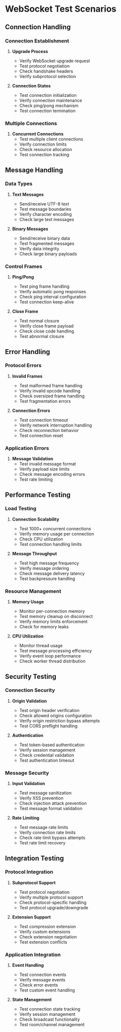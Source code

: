 # WebSocket Test Scenarios

## Connection Handling

### Connection Establishment
1. **Upgrade Process**
   - Verify WebSocket upgrade request
   - Test protocol negotiation
   - Check handshake headers
   - Verify subprotocol selection

2. **Connection States**
   - Test connection initialization
   - Verify connection maintenance
   - Check ping/pong mechanism
   - Test connection termination

### Multiple Connections
1. **Concurrent Connections**
   - Test multiple client connections
   - Verify connection limits
   - Check resource allocation
   - Test connection tracking

## Message Handling

### Data Types
1. **Text Messages**
   - Send/receive UTF-8 text
   - Test message boundaries
   - Verify character encoding
   - Check large text messages

2. **Binary Messages**
   - Send/receive binary data
   - Test fragmented messages
   - Verify data integrity
   - Check large binary payloads

### Control Frames
1. **Ping/Pong**
   - Test ping frame handling
   - Verify automatic pong responses
   - Check ping interval configuration
   - Test connection keep-alive

2. **Close Frame**
   - Test normal closure
   - Verify close frame payload
   - Check close code handling
   - Test abnormal closure

## Error Handling

### Protocol Errors
1. **Invalid Frames**
   - Test malformed frame handling
   - Verify invalid opcode handling
   - Check oversized frame handling
   - Test fragmentation errors

2. **Connection Errors**
   - Test connection timeout
   - Verify network interruption handling
   - Check reconnection behavior
   - Test connection reset

### Application Errors
1. **Message Validation**
   - Test invalid message format
   - Verify payload size limits
   - Check message encoding errors
   - Test rate limiting

## Performance Testing

### Load Testing
1. **Connection Scalability**
   - Test 1000+ concurrent connections
   - Verify memory usage per connection
   - Check CPU utilization
   - Test connection handling limits

2. **Message Throughput**
   - Test high message frequency
   - Verify message ordering
   - Check message delivery latency
   - Test backpressure handling

### Resource Management
1. **Memory Usage**
   - Monitor per-connection memory
   - Test memory cleanup on disconnect
   - Verify memory limits enforcement
   - Check for memory leaks

2. **CPU Utilization**
   - Monitor thread usage
   - Test message processing efficiency
   - Verify event loop performance
   - Check worker thread distribution

## Security Testing

### Connection Security
1. **Origin Validation**
   - Test origin header verification
   - Check allowed origins configuration
   - Verify origin restriction bypass attempts
   - Test CORS preflight handling

2. **Authentication**
   - Test token-based authentication
   - Verify session management
   - Check credential validation
   - Test authentication timeout

### Message Security
1. **Input Validation**
   - Test message sanitization
   - Verify XSS prevention
   - Check injection attack prevention
   - Test message format validation

2. **Rate Limiting**
   - Test message rate limits
   - Verify connection rate limits
   - Check rate limit bypass attempts
   - Test rate limit recovery

## Integration Testing

### Protocol Integration
1. **Subprotocol Support**
   - Test protocol negotiation
   - Verify multiple protocol support
   - Check protocol-specific handling
   - Test protocol upgrade/downgrade

2. **Extension Support**
   - Test compression extension
   - Verify custom extensions
   - Check extension negotiation
   - Test extension conflicts

### Application Integration
1. **Event Handling**
   - Test connection events
   - Verify message events
   - Check error events
   - Test custom event handling

2. **State Management**
   - Test connection state tracking
   - Verify session management
   - Check broadcast functionality
   - Test room/channel management
